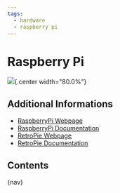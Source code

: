 ```yaml
---
tags:
  - hardware
  - raspberry pi
---
```


# Raspberry Pi

![](img/rpi_logo.svg){.center width="80.0%"}

## Additional Informations

- [RaspberryPi Webpage](https://www.raspberrypi.org/)
- [RaspberryPi Documentation](https://www.raspberrypi.org/documentation/)
- [RetroPie Webpage](https://retropie.org.uk/)
- [RetroPie Documentation](https://retropie.org.uk//docs)

## Contents

{nav}
